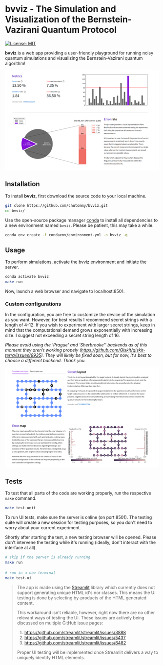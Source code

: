 # bvviz - The Simulation and Visualization of the Bernstein-Vazirani Quantum Protocol

[![License: MIT](https://img.shields.io/badge/License-MIT-yellow.svg)](https://github.com/chutommy/bvviz/blob/main/LICENSE)

**bvviz** is a web app providing a user-friendly playground for running noisy quantum simulations
and visualizing the Bernstein-Vazirani quantum algorithm!

![img.png](assets/images/img1.png)

## Installation

To install **bvviz**, first download the source code to your local machine.

```bash
git clone https://github.com/chutommy/bvviz.git
cd bvviz/
```

Use the open-source package manager [conda](https://www.anaconda.com/) to install all dependencies to
a new environment named `bvviz`. Please be patient, this may take a while.

```bash
conda env create -f condaenv/environment.yml -n bvviz -q
```

## Usage

To perform simulations, activate the bvviz environment and initiate the server.

```bash
conda activate bvviz
make run
```

Now, launch a web browser and navigate to localhost:8501.

### Custom configurations

In the configuration, you are free to customize the device of the simulation as you want. However,
for best results I recommend secret strings with a length of 4-12. If you wish to experiment with larger secret strings,
keep in mind that the computational demand grows exponentially with increasing size. I suggest not exceeding a secret
string length of 16.

*Please avoid using the 'Prague' and 'Sherbrooke'' backends as of this moment they aren't working
propely (https://github.com/Qiskit/qiskit-terra/issues/9935).
They will likely be fixed soon, but for now, it's best to choose a different backend. Thank you.*

![img.png](assets/images/img2.png)

## Tests

To test that all parts of the code are working properly, run the respective `make` command.

```bash
make test-unit
```

To run UI tests, make sure the server is online (on port 8501). The testing suite will create a new
session for testing purposes, so you don't need to worry about your current experiment.

Shortly after starting the test, a new testing browser will be opened. Please don't intervene
the testing while it's running (ideally, don't interact with the interface at all).

```bash
# skip if the server is already running
make run

# run in a new terminal
make test-ui
```

> The app is made using the [Streamlit](https://streamlit.io/) library which currently does not support
> generating unique HTML id's nor classes. This means the UI testing is done by selecting
> by-products of the HTML generated content.
>
> This workaround isn't reliable, however, right now
> there are no other relevant ways of testing the UI. These issues are actively being discussed
> on multiple GitHub issue pages:
>
> 1. https://github.com/streamlit/streamlit/issues/3888
> 2. https://github.com/streamlit/streamlit/issues/5437
> 3. https://github.com/streamlit/streamlit/issues/6482
>
> Proper UI testing will be implemented once Streamlit delivers a way to uniquely identify HTML
> elements.
